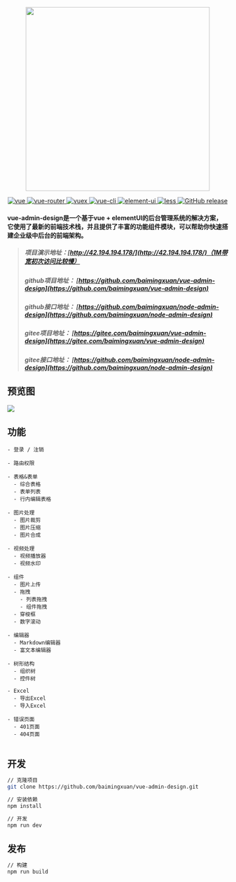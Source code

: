 <p align="center">
  <img width="420" src="https://baimingxuan.gitee.io/media-store/images/logo-md.png">
</p>


<p align="center">
  <a href="https://github.com/vuejs/vue">
    <img src="https://img.shields.io/badge/vue-2.6.11-brightgreen.svg" alt="vue">
  </a>
  <a href="https://github.com/vuejs/vue-router">
    <img src="https://img.shields.io/badge/vue--router-3.2.0-brightgreen.svg" alt="vue-router">
  </a>
  <a href="https://github.com/vuejs/vuex">
    <img src="https://img.shields.io/badge/vuex-3.4.0-brightgreen.svg" alt="vuex">
  </a>
  <a href="https://github.com/vuejs/vue-cli">
    <img src="https://img.shields.io/badge/vue--cli-3.12.0-brightgreen.svg" alt="vue-cli">
  </a>
  <a href="https://github.com/ElemeFE/element">
    <img src="https://img.shields.io/badge/element--ui-2.3.12-brightgreen.svg" alt="element-ui">
  </a>
  <a href="https://github.com/less">
    <img src="https://img.shields.io/badge/less-3.11.1-brightgreen.svg" alt="less">
  </a>
    <a href="https://github.com/baimingxuan/vue-admin-design/releases">
    <img src="https://img.shields.io/github/release/baimingxuan/vue-admin-design.svg" alt="GitHub release">
  </a>
</p>  


#### vue-admin-design是一个基于vue + elementUI的后台管理系统的解决方案，它使用了最新的前端技术栈，并且提供了丰富的功能组件模块，可以帮助你快速搭建企业级中后台的前端架构。




> ##### 项目演示地址：[http://42.194.194.178/](http://42.194.194.178/)（1M带宽初次访问比较慢）
>
> ##### github项目地址： [https://github.com/baimingxuan/vue-admin-design](https://github.com/baimingxuan/vue-admin-design)
>
> ##### github接口地址： [https://github.com/baimingxuan/node-admin-design](https://github.com/baimingxuan/node-admin-design)
>
> ##### gitee项目地址： [https://gitee.com/baimingxuan/vue-admin-design](https://gitee.com/baimingxuan/vue-admin-design)
>
> ##### gitee接口地址： [https://github.com/baimingxuan/node-admin-design](https://github.com/baimingxuan/node-admin-design)



## 预览图

![](https://baimingxuan.gitee.io/media-store/images/home.png)



## 功能

```text
- 登录 / 注销

- 路由权限

- 表格&表单
  - 综合表格
  - 表单列表
  - 行内编辑表格

- 图片处理
  - 图片裁剪
  - 图片压缩
  - 图片合成

- 视频处理
  - 视频播放器
  - 视频水印

- 组件
  - 图片上传
  - 拖拽
    - 列表拖拽
    - 组件拖拽
  - 穿梭框
  - 数字滚动

- 编辑器
  - Markdown编辑器
  - 富文本编辑器

- 树形结构
  - 组织树
  - 控件树

- Excel
  - 导出Excel
  - 导入Excel

- 错误页面
  - 401页面
  - 404页面
	
```


## 开发

``` bash
// 克隆项目
git clone https://github.com/baimingxuan/vue-admin-design.git

// 安装依赖
npm install

// 开发
npm run dev
```



## 发布

```bash
// 构建
npm run build
```

